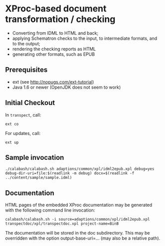 # XProc-based document transformation / checking

 * Converting from IDML to HTML and back;
 * applying Schematron checks to the input, to intermediate formats, and to the output;
 * rendering the checking reports as HTML
 * generating other formats, such as EPUB

## Prerequisites

 * ext (see http://nopugs.com/ext-tutorial)
 * Java 1.6 or newer (OpenJDK does not seem to work)

## Initial Checkout

In ```transpect```, call:

    ext co

For updates, call:

    ext up

## Sample invocation

    ./calabash/calabash.sh adaptions/common/xpl/idml2epub.xpl debug=yes debug-dir-uri=file:$(readlink -m debug) docx=$(readlink -f ../content/sample/sample.idml)

## Documentation

HTML pages of the embedded XProc documentation may be generated with the following command line invocation: 

    calabash/calabash.sh -i source=adaptions/common/xpl/idml2epub.xpl transpectdoc/xpl/transpectdoc.xpl project-name=BinB

The documentation will be stored in the doc subdirectory. This may be overridden with the option output-base-uri=… (may also be a relative path).


